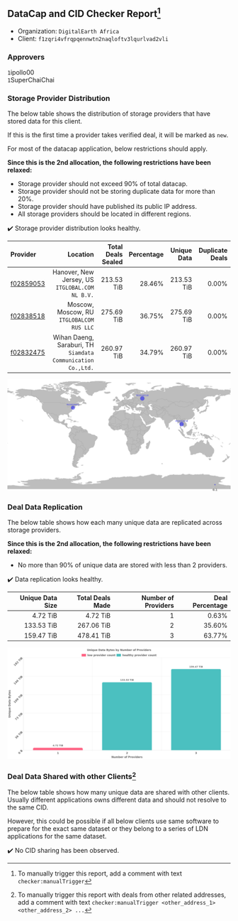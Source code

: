 ## DataCap and CID Checker Report[^1]
 - Organization: `DigitalEarth Africa`
 - Client: `f1zqri4vfrqpqennwtn2naqloftv3lqurlvad2vli`
### Approvers
`1`ipollo00<br/>`1`SuperChaiChai


### Storage Provider Distribution
The below table shows the distribution of storage providers that have stored data for this client.

If this is the first time a provider takes verified deal, it will be marked as `new`.

For most of the datacap application, below restrictions should apply.

**Since this is the 2nd allocation, the following restrictions have been relaxed:**
 - Storage provider should not exceed 90% of total datacap.
 - Storage provider should not be storing duplicate data for more than 20%.
 - Storage provider should have published its public IP address.
 - All storage providers should be located in different regions.

✔️ Storage provider distribution looks healthy.

| Provider                                              |                                                        Location | Total Deals Sealed | Percentage | Unique Data | Duplicate Deals |
| :---------------------------------------------------- | --------------------------------------------------------------: | -----------------: | ---------: | ----------: | --------------: |
| [f02859053](https://filfox.info/en/address/f02859053) |              Hanover, New Jersey, US<br/>`ITGLOBAL.COM NL B.V.` |         213.53 TiB |     28.46% |  213.53 TiB |           0.00% |
| [f02838518](https://filfox.info/en/address/f02838518) |                    Moscow, Moscow, RU<br/>`ITGLOBALCOM RUS LLC` |         275.69 TiB |     36.75% |  275.69 TiB |           0.00% |
| [f02832475](https://filfox.info/en/address/f02832475) | Wihan Daeng, Saraburi, TH<br/>`Siamdata Communication Co.,Ltd.` |         260.97 TiB |     34.79% |  260.97 TiB |           0.00% |

<img src="https://raw.githubusercontent.com/data-preservation-programs/filplus-checker-assets/main/filecoin-project/filecoin-plus-large-datasets/issues/2249/1708426424883.png"/>

### Deal Data Replication
The below table shows how each many unique data are replicated across storage providers.


**Since this is the 2nd allocation, the following restrictions have been relaxed:**
- No more than 90% of unique data are stored with less than 2 providers.

✔️ Data replication looks healthy.

| Unique Data Size | Total Deals Made | Number of Providers | Deal Percentage |
| ---------------: | ---------------: | ------------------: | --------------: |
|         4.72 TiB |         4.72 TiB |                   1 |           0.63% |
|       133.53 TiB |       267.06 TiB |                   2 |          35.60% |
|       159.47 TiB |       478.41 TiB |                   3 |          63.77% |

<img src="https://raw.githubusercontent.com/data-preservation-programs/filplus-checker-assets/main/filecoin-project/filecoin-plus-large-datasets/issues/2249/1708426425618.png"/>

### Deal Data Shared with other Clients[^3]
The below table shows how many unique data are shared with other clients.
Usually different applications owns different data and should not resolve to the same CID.

However, this could be possible if all below clients use same software to prepare for the exact same dataset or they belong to a series of LDN applications for the same dataset.

✔️ No CID sharing has been observed.

[^1]: To manually trigger this report, add a comment with text `checker:manualTrigger`

[^2]: Deals from those addresses are combined into this report as they are specified with `checker:manualTrigger`

[^3]: To manually trigger this report with deals from other related addresses, add a comment with text `checker:manualTrigger <other_address_1> <other_address_2> ...`
